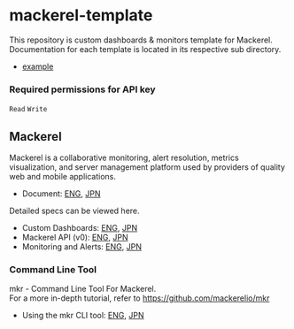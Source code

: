 # mackerel-template

This repository is custom dashboards & monitors template for Mackerel.  
Documentation for each template is located in its respective sub directory.

- [example](./example/README.md)

### Required permissions for API key

`Read` `Write`

## Mackerel

Mackerel is a collaborative monitoring, alert resolution, metrics visualization, and server management platform used by providers of quality web and mobile applications.  

- Document: [ENG](https://mackerel.io/docs/), [JPN](https://mackerel.io/ja/docs/)

Detailed specs can be viewed here.

- Custom Dashboards: [ENG](https://mackerel.io/docs/entry/howto/dashboard), [JPN](https://mackerel.io/ja/docs/entry/howto/dashboard)
- Mackerel API (v0): [ENG](https://mackerel.io/api-docs), [JPN](https://mackerel.io/ja/api-docs)
- Monitoring and Alerts: [ENG](https://mackerel.io/docs/entry/howto/alerts), [JPN](https://mackerel.io/ja/docs/entry/howto/alerts)

### Command Line Tool

mkr - Command Line Tool For Mackerel.  
For a more in-depth tutorial, refer to https://github.com/mackerelio/mkr

- Using the mkr CLI tool: [ENG](https://mackerel.io/docs/entry/advanced/cli), [JPN](https://mackerel.io/ja/docs/entry/advanced/cli)
